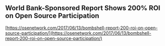 ## World Bank-Sponsored Report Shows 200% ROI on Open Source Participation
  
  [https://osenetwork.com/2017/06/13/bombshell-report-200-roi-on-open-source-participation/](https://osenetwork.com/2017/06/13/bombshell-report-200-roi-on-open-source-participation/)